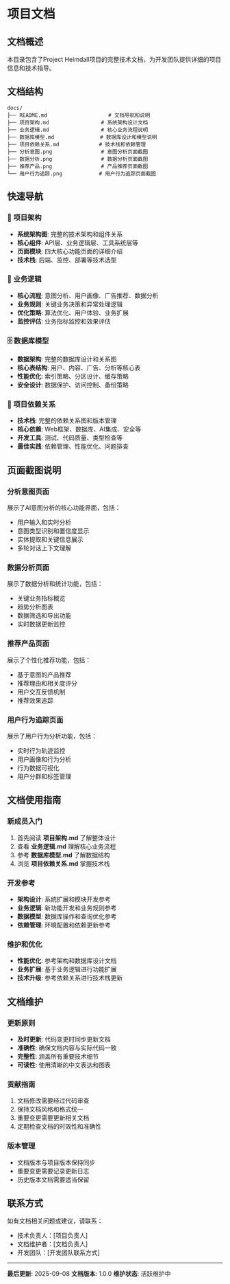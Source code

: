 # 项目文档

## 文档概述

本目录包含了Project Heimdall项目的完整技术文档，为开发团队提供详细的项目信息和技术指导。

## 文档结构

```
docs/
├── README.md                    # 文档导航和说明
├── 项目架构.md                 # 系统架构设计文档
├── 业务逻辑.md                 # 核心业务流程说明
├── 数据库模型.md               # 数据库设计和模型说明
├── 项目依赖关系.md             # 技术栈和依赖管理
├── 分析意图.png                # 意图分析页面截图
├── 数据分析.png                # 数据分析页面截图
├── 推荐产品.png                # 产品推荐页面截图
└── 用户行为追踪.png            # 用户行为追踪页面截图
```

## 快速导航

### 📐 项目架构
- **系统架构图**: 完整的技术架构和组件关系
- **核心组件**: API层、业务逻辑层、工具系统层等
- **页面模块**: 四大核心功能页面的详细介绍
- **技术栈**: 后端、监控、部署等技术选型

### 🔄 业务逻辑
- **核心流程**: 意图分析、用户画像、广告推荐、数据分析
- **业务规则**: 关键业务决策和异常处理逻辑
- **优化策略**: 算法优化、用户体验、业务扩展
- **监控评估**: 业务指标监控和效果评估

### 🗄️ 数据库模型
- **数据架构**: 完整的数据库设计和关系图
- **核心表结构**: 用户、内容、广告、分析等核心表
- **性能优化**: 索引策略、分区设计、缓存策略
- **安全设计**: 数据保护、访问控制、备份策略

### 🔗 项目依赖关系
- **技术栈**: 完整的依赖关系图和版本管理
- **核心依赖**: Web框架、数据库、AI集成、安全等
- **开发工具**: 测试、代码质量、类型检查等
- **最佳实践**: 依赖管理、性能优化、问题排查

## 页面截图说明

### 分析意图页面
展示了AI意图分析的核心功能界面，包括：
- 用户输入和实时分析
- 意图类型识别和置信度显示
- 实体提取和关键信息展示
- 多轮对话上下文理解

### 数据分析页面
展示了数据分析和统计功能，包括：
- 关键业务指标概览
- 趋势分析图表
- 数据筛选和导出功能
- 实时数据更新监控

### 推荐产品页面
展示了个性化推荐功能，包括：
- 基于意图的产品推荐
- 推荐理由和相关度评分
- 用户交互反馈机制
- 推荐效果追踪

### 用户行为追踪页面
展示了用户行为分析功能，包括：
- 实时行为轨迹监控
- 用户画像和行为分析
- 行为数据可视化
- 用户分群和标签管理

## 文档使用指南

### 新成员入门
1. 首先阅读 **项目架构.md** 了解整体设计
2. 查看 **业务逻辑.md** 理解核心业务流程
3. 参考 **数据库模型.md** 了解数据结构
4. 浏览 **项目依赖关系.md** 掌握技术栈

### 开发参考
- **架构设计**: 系统扩展和模块开发参考
- **业务逻辑**: 新功能开发和业务规则参考
- **数据模型**: 数据库操作和查询优化参考
- **依赖管理**: 环境配置和依赖更新参考

### 维护和优化
- **性能优化**: 参考架构和数据库设计文档
- **业务扩展**: 基于业务逻辑进行功能扩展
- **技术升级**: 参考依赖关系进行技术栈更新

## 文档维护

### 更新原则
- **及时更新**: 代码变更时同步更新文档
- **准确性**: 确保文档内容与实际代码一致
- **完整性**: 涵盖所有重要技术细节
- **可读性**: 使用清晰的中文表达和图表

### 贡献指南
1. 文档修改需要经过代码审查
2. 保持文档风格和格式统一
3. 重要变更需要更新相关文档
4. 定期检查文档的时效性和准确性

### 版本管理
- 文档版本与项目版本保持同步
- 重要变更需要记录更新日志
- 历史版本文档需要适当保留

## 联系方式

如有文档相关问题或建议，请联系：
- 技术负责人：[项目负责人]
- 文档维护者：[文档负责人]
- 开发团队：[开发团队联系方式]

---

**最后更新**: 2025-09-08
**文档版本**: 1.0.0
**维护状态**: 活跃维护中